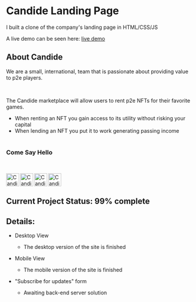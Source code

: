 # Candide Landing Page

I built a clone of the company's landing page in HTML/CSS/JS

A live demo can be seen here: [live demo](https://fanciful-hummingbird-900183.netlify.app/)

## About Candide

We are a small, international, team that is passionate about providing value to p2e players.

<br>

The Candide marketplace will allow users to rent p2e NFTs for their favorite games.

- When renting an NFT you gain access to its utility without risking your capital
- When lending an NFT you put it to work generating passing income
  <br>
  <br>

### Come Say Hello

<br>

[<img align="left" alt="Candide | Discord" width="35px" src="https://s3-storage.textopus.nl/wp-content/uploads/2015/05/18050104/Discord-icon-270x270.png" />][discord]
[<img align="left" alt="Candide | LinkedIn" width="35px" src="https://algomine.pl/wp-content/uploads/LinkedIn-Icon-380x380.png" />][linkedin]
[<img align="left" alt="Candide | Twitter" width="35px" src="https://www.seekpng.com/png/full/5-54303_twitter-introduces-a-new-app-for-windows-twitter.png" />][twitter]
[<img align="left" alt="Candide | Instagram" width="35px" src="https://upload.wikimedia.org/wikipedia/commons/a/a5/Instagram_icon.png" />][instagram]

<br>
<br>

## Current Project Status: 99% complete

## Details:

- Desktop View
  - The desktop version of the site is finished
- Mobile View

  - The mobile version of the site is finished

- "Subscribe for updates" form
  - Awaiting back-end server solution

[twitter]: https://twitter.com/CandideNft
[instagram]: https://www.instagram.com/candidenft/
[linkedin]: https://www.linkedin.com/company/candidenft/
[discord]: https://discord.com/channels/1000021187600076810/1000021854058205224
